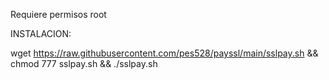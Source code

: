 Requiere permisos root

INSTALACION: 

wget https://raw.githubusercontent.com/pes528/payssl/main/sslpay.sh && chmod 777 sslpay.sh && ./sslpay.sh
